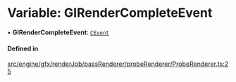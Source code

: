 # Variable: GIRenderCompleteEvent

• **GIRenderCompleteEvent**: [`CEvent`](../classes/CEvent.md)

#### Defined in

[src/engine/gfx/renderJob/passRenderer/probeRenderer/ProbeRenderer.ts:25](https://github.com/Orillusion/orillusion/blob/main/src/engine/gfx/renderJob/passRenderer/probeRenderer/ProbeRenderer.ts#L25)
